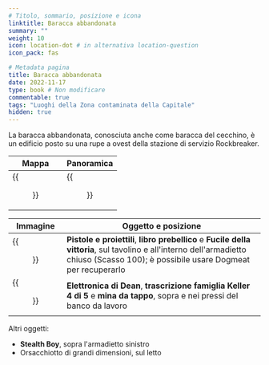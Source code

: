 ```yaml
---
# Titolo, sommario, posizione e icona
linktitle: Baracca abbandonata
summary: ""
weight: 10
icon: location-dot # in alternativa location-question
icon_pack: fas

# Metadata pagina
title: Baracca abbandonata
date: 2022-11-17
type: book # Non modificare
commentable: true
tags: "Luoghi della Zona contaminata della Capitale"
hidden: true
---
```



La baracca abbandonata, conosciuta anche come baracca del cecchino, è un edificio posto su una rupe a ovest della stazione di servizio Rockbreaker.

| Mappa                      | Panoramica             |
| -------------------------- | ---------------------- |
| {{<figure src="fo3/Sniper_shack_loc.webp">}} | {{<figure src="fo3/Sniper_Shack.webp">}} |

| Immagine                          | Oggetto e posizione                                                                                                                                                                   |
| --------------------------------- | ------------------------------------------------------------------------------------------------------------------------------------------------------------------------------------- |
| {{<figure src="fo3/FO3_GAB_Sniper_Shack.webp">}}    | **Pistole e proiettili**, **libro prebellico** e **Fucile della vittoria**, sul tavolino e all'interno dell'armadietto chiuso (Scasso 100); è possibile usare Dogmeat per recuperarlo |
| {{<figure src="fo3/FO3_Sniper_Shack_Keller.webp">}} | **Elettronica di Dean**, **trascrizione famiglia Keller 4 di 5** e **mina da tappo**, sopra e nei pressi del banco da lavoro                                                          |

 
 Altri oggetti:
- **Stealth Boy**, sopra l'armadietto sinistro
- Orsacchiotto di grandi dimensioni, sul letto